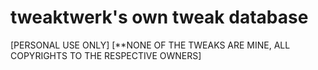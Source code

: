 #  tweaktwerk's own tweak database 
[PERSONAL USE ONLY] 
[**NONE OF THE TWEAKS ARE MINE, ALL COPYRIGHTS TO THE RESPECTIVE OWNERS]
